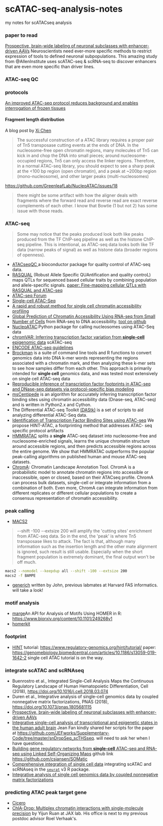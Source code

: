 # scATAC-seq-analysis-notes
my notes for scATACseq analysis


### paper to read

[Prospective, brain-wide labeling of neuronal subclasses with enhancer-driven AAVs](https://www.biorxiv.org/content/early/2019/01/20/525014?rss=1) Neuroscientists need ever-more specific methods to restrict expression of tools to defined neuronal subpopulations. This amazing study from @AllenInstitute uses scATAC-seq & scRNA-seq to discover enhancers that are even more specific than driver lines.

### ATAC-seq QC

### protocols 

[An improved ATAC-seq protocol reduces background and enables interrogation of frozen tissues](https://www.ncbi.nlm.nih.gov/pmc/articles/PMC5623106/)

#### Fragment length distribution

A blog post by [Xi Chen](https://dbrg77.wordpress.com/2017/02/10/atac-seq-insert-size-plotting/)

>The successful construction of a ATAC library requires a proper pair of Tn5 transposase cutting events at the ends of DNA. In the nucleosome-free open chromatin regions, many molecules of Tn5 can kick in and chop the DNA into small pieces; around nucleosome-occupied regions, Tn5 can only access the linker regions. Therefore, in a normal ATAC-seq library, you should expect to see a sharp peak at the <100 bp region (open chromatin), and a peak at ~200bp region (mono-nucleosome), and other larger peaks (multi-nucleosomes)

https://github.com/GreenleafLab/NucleoATAC/issues/18

>there might be some artifact with how the aligner deals with fragments where the forward read and reverse read are exact reverse complements of each other. I know that Bowtie (1 but not 2) has some issue with those reads.

### ATAC-seq

>Some may notice that the peaks produced look both like peaks produced from the TF ChIP-seq pipeline as well as the histone ChIP-seq pipeline. This is intentional, as ATAC-seq data looks both like TF data (narrow peaks of signal) as well as histone data (broader regions of openness).

* [ATACseqQC ](http://bioconductor.org/packages/release/bioc/html/ATACseqQC.html) a bioconductor package for quality control of ATAC-seq data.
* [RASQUAL](https://github.com/dg13/rasqual) (Robust Allele Specific QUAntification and quality controL) maps QTLs for sequenced based cellular traits by combining population and allele-specific signals. [paper: Fine-mapping cellular QTLs with RASQUAL and ATAC-seq](http://www.nature.com/ng/journal/vaop/ncurrent/full/ng.3467.html) 
* [ATAC-seq Forum](https://sites.google.com/site/atacseqpublic/home?pli=1)  
* [Single-cell ATAC-Seq](http://cole-trapnell-lab.github.io/projects/sc-atac/) 
* [A rapid and robust method for single cell chromatin accessibility profiling](https://www.biorxiv.org/content/early/2018/04/27/309831)
* [Global Prediction of Chromatin Accessibility Using RNA-seq from Small Number of Cells](http://www.biorxiv.org/content/early/2016/01/01/035816)  from RNA-seq to DNA accessibility. [tool on github](https://github.com/WeiqiangZhou/BIRD)  
* [NucleoATAC](https://github.com/GreenleafLab/NucleoATAC):Python package for calling nucleosomes using ATAC-Seq data 
* [chromVAR: Inferring transcription factor variation from **single-cell** epigenomic data](http://biorxiv.org/content/early/2017/02/21/110346) scATAC-seq
* [ENCODE ATAC-seq guidelines](https://www.encodeproject.org/data-standards/atac-seq/)
* [Brockman](https://carldeboer.github.io/brockman.html) is a suite of command line tools and R functions to convert genomics data into DNA k-mer words representing the regions associated with a chromatin mark, and then analyzing these k-mer sets to see how samples differ from each other. This approach is primarily intended for **single cell** genomics data, and was tested most extensively on single cell ATAC-seq data
* [Reproducible inference of transcription factor footprints in ATAC-seq and DNase-seq datasets via protocol-specific bias modeling](https://www.biorxiv.org/content/early/2018/03/19/284364)
* [msCentipede](http://rajanil.github.io/msCentipede/) is an algorithm for accurately inferring transcription factor binding sites using chromatin accessibility data (Dnase-seq, ATAC-seq) and is written in Python2.x and Cython.
* The Differential ATAC-seq Toolkit [(DAStk)](https://biof-git.colorado.edu/dowelllab/DAStk) is a set of scripts to aid analyzing differential ATAC-Seq data.
* [Identification of Transcription Factor Binding Sites using ATAC-seq](https://www.biorxiv.org/content/early/2018/07/17/362863)  We propose HINT-ATAC, a footprinting method that addresses ATAC- seq specific protocol artifacts
* [HMMRATAC](https://github.com/LiuLabUB/HMMRATAC) splits a **single** ATAC-seq dataset into nucleosome-free and nucleosome-enriched signals, learns the unique chromatin structure around accessible regions, and then predicts accessible regions across the entire genome. We show that HMMRATAC outperforms the popular peak-calling algorithms on published human and mouse ATAC-seq datasets.
* [ChromA](https://github.com/marianogabitto/ChromA): Chromatin Landscape Annotation Tool. 
ChromA is a probabilistic model to annotate chromatin regions into accessible or inaccessible, open or closed, based on their ATACseq profile. ChromA can process bulk datasets, single-cell or integrate information from a combination of both. Even more, ChromA can integrate information from different replicates or different cellular populations to create a consensus representation of chromatin accessibility.

### peak calling

* [MACS2](https://github.com/taoliu/MACS/issues/145)

> --shift -100 --extsize 200 will amplify the 'cutting sites' enrichment from ATAC-seq data. So in the end, the 'peak' is where Tn5 transposase likes to attack. The fact is that, although many information such as the insertion length and the other mate alignment is ignored, such result is still usable. Especially when the short fragment population is extremely dominant, the final output won't be off much.

```bash
macs2 --nomodel --keepdup all --shift -100 --extsize 200
macs2 -f BAMPE
```
* [generich](https://informatics.fas.harvard.edu/atac-seq-guidelines.html#peak) written by John, previous labmates at Harvard FAS informatics. will take a look!

### motif analysis

* [marge](https://marge.netlify.com/)An API for Analysis of Motifs Using HOMER in R:  https://www.biorxiv.org/content/10.1101/249268v1
* [homerkit](https://github.com/slowkow/homerkit)


### footprint
* [HINT](https://www.regulatory-genomics.org/) tutorial: https://www.regulatory-genomics.org/hint/tutorial/
paper: https://genomebiology.biomedcentral.com/articles/10.1186/s13059-019-1642-2 single cell ATAC tutorial is on the way.

### integrate scATAC and scRNAseq

* Buenrostro et al., Integrated Single-Cell Analysis Maps the Continuous Regulatory Landscape of Human Hematopoietic Differentiation, Cell (2018), https://doi.org/10.1016/j.cell.2018.03.074
* Duren et al., Integrative analysis of single-cell genomics data by coupled nonnegative matrix factorizations, PNAS (2018), https://doi.org/10.1073/pnas.1805681115
* [Prospective, brain-wide labeling of neuronal subclasses with enhancer-driven AAVs](https://www.biorxiv.org/content/10.1101/525014v2)
* [Integrative single-cell analysis of transcriptional and epigenetic states in the human adult brain](https://www.nature.com/articles/nbt.4038) Jean Fan kindly shared her scripts for the paper at https://github.com/JEFworks/Supplementary-Code/tree/master/snDropSeq_scTHSseq. will need to ask her when I have questions.
* [Building gene regulatory networks from **single-cell** ATAC-seq and RNA-seq using Linked Self-Organizing Maps](https://www.biorxiv.org/content/early/2018/10/09/438937) github link https://github.com/csjansen/SOMatic
* [Comprehensive integration of single cell data](https://www.biorxiv.org/content/early/2018/11/02/460147) integrating scATAC and scRNAseq in the [`seurat`](https://www.satijalab.org/seurat) v3 R package.
* [Integrative analysis of single cell genomics data by coupled nonnegative matrix factorizations](http://web.stanford.edu/~zduren/CoupledNMF/)

### predicting ATAC peak target gene

* [Cicero](https://cole-trapnell-lab.github.io/cicero-release/)
* [ChIA-Drop: Multiplex chromatin interactions with single-molecule precision](https://www.nature.com/articles/s41586-019-0949-1) by Yijun Ruan at JAX lab. His office is next to my previous postdoc advisor Roel Verhaak's.
